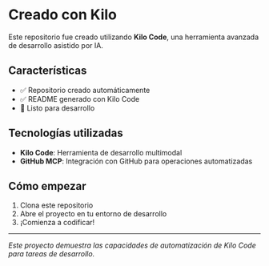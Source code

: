 # Creado con Kilo

Este repositorio fue creado utilizando **Kilo Code**, una herramienta avanzada de desarrollo asistido por IA.

## Características

- ✅ Repositorio creado automáticamente
- ✅ README generado con Kilo Code
- 🚀 Listo para desarrollo

## Tecnologías utilizadas

- **Kilo Code**: Herramienta de desarrollo multimodal
- **GitHub MCP**: Integración con GitHub para operaciones automatizadas

## Cómo empezar

1. Clona este repositorio
2. Abre el proyecto en tu entorno de desarrollo
3. ¡Comienza a codificar!

---

*Este proyecto demuestra las capacidades de automatización de Kilo Code para tareas de desarrollo.*